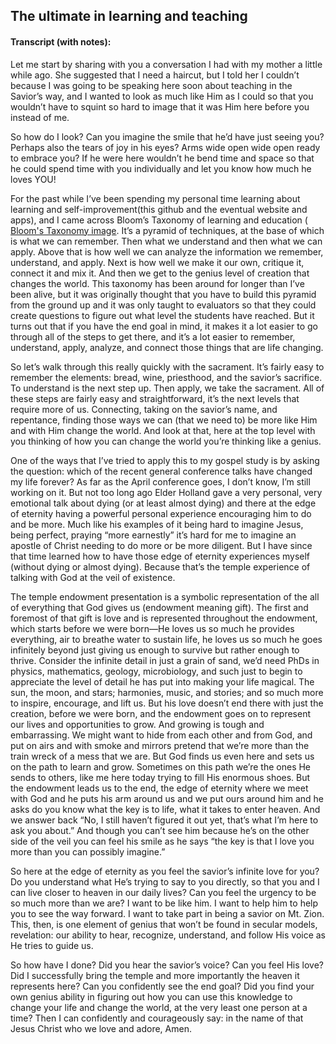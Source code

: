 ## The ultimate in learning and teaching
#### Transcript (with notes):
Let me start by sharing with you a conversation I had with my mother a little while ago. She suggested that I need a haircut, 
but I told her I couldn’t because I was going to be speaking here soon about teaching in the Savior’s way, and I wanted to look 
as much like Him as I could so that you wouldn’t have to squint so hard to image that it was Him here before you instead of me.

So how do I look? Can you imagine the smile that he’d have just seeing you? Perhaps also the tears of joy in his eyes? Arms wide open wide open 
ready to embrace you? If he were here wouldn’t he bend time and space so that he could spend time with you individually and let you know how much he loves YOU!

For the past while I’ve been spending my personal time learning about learning and self-improvement(this github and the eventual website and apps), 
and I came across Bloom’s Taxonomy of learning and education ( [Bloom's Taxonomy image](Blooms_Taxonomy_pyramid_cake-style-use-with-permission.jpg). It’s a pyramid of techniques, at the base of which is what we can remember. Then what we 
understand and then what we can apply. Above that is how well we can analyze the information we remember, understand, and apply. Next is how well we 
make it our own, critique it, connect it and mix it. And then we get to the genius level of creation that changes the world. This taxonomy has been around
for longer than I’ve been alive, but it was originally thought that you have to build this pyramid from the ground up and it was only taught to evaluators
so that they could create questions to figure out what level the students have reached. But it turns out that if you have the end goal in mind, it makes
it a lot easier to go through all of the steps to get there, and it’s a lot easier to remember, understand, apply, analyze, and connect those things that
are life changing.

So let’s walk through this really quickly with the sacrament. It’s fairly easy to remember the elements: bread, wine, priesthood, and the savior’s sacrifice. 
To understand is the next step up. Then apply, we take the sacrament. All of these steps are fairly easy and straightforward, it’s the next levels that 
require more of us. Connecting, taking on the savior’s name, and repentance, finding those ways we can (that we need to) be more like Him and with Him 
change the world. And look at that, here at the top level with you thinking of how you can change the world you’re thinking like a genius. 

One of the ways that I’ve tried to apply this to my gospel study is by asking the question: which of the recent general conference talks have changed 
my life forever? As far as the April conference goes, I don’t know, I’m still working on it. But not too long ago Elder Holland gave a very personal, 
very emotional talk about dying (or at least almost dying) and there at the edge of eternity having a powerful personal experience encouraging him to 
do and be more. Much like his examples of it being hard to imagine Jesus, being perfect, praying “more earnestly” it’s hard for me to imagine an apostle 
of Christ needing to do more or be more diligent.  But I have since that time learned how to have those edge of eternity experiences myself (without 
dying or almost dying). Because that’s the temple experience of talking with God at the veil of existence. 

The temple endowment presentation is a symbolic representation of the all of everything that God gives us (endowment meaning gift). The first and 
foremost of that gift is love and is represented throughout the endowment, which starts before we were born—He loves us so much he provides everything, 
air to breathe water to sustain life, he loves us so much he goes infinitely beyond just giving us enough to survive but rather enough to thrive. 
Consider the infinite detail in just a grain of sand, we’d need PhDs in physics, mathematics, geology, microbiology, and such just to begin to 
appreciate the level of detail he has put into making your life magical. The sun, the moon, and stars; harmonies, music, and stories; and so much 
more to inspire, encourage, and lift us. But his love doesn’t end there with just the creation, before we were born, and the endowment goes on to 
represent our lives and opportunities to grow. And growing is tough and embarrassing. We might want to hide from each other and from God, and put 
on airs and with smoke and mirrors pretend that we’re more than the train wreck of a mess that we are. But God finds us even here and sets us on 
the path to learn and grow. Sometimes on this path we’re the ones He sends to others, like me here today trying to fill His enormous shoes. But 
the endowment leads us to the end, the edge of eternity where we meet with God and he puts his arm around us and we put ours around him and he asks 
do you know what the key is to life, what it takes to enter heaven. And we answer back “No, I still haven’t figured it out yet, that’s what I’m here 
to ask you about.” And though you can’t see him because he’s on the other side of the veil you can feel his smile as he says “the key is that I love 
you more than you can possibly imagine.”

So here at the edge of eternity as you feel the savior’s infinite love for you? Do you understand what He’s trying to say to you directly, so that you 
and I can live closer to heaven in our daily lives? Can you feel the urgency to be so much more than we are? I want to be like him. I want to help him 
to help you to see the way forward. I want to take part in being a savior on Mt. Zion. This, then, is one element of genius that won’t be found in secular 
models, revelation: our ability to hear, recognize, understand, and follow His voice as He tries to guide us. 

So how have I done? Did you hear the savior’s voice? Can you feel His love? Did I successfully bring the temple and more importantly the heaven it 
represents here? Can you confidently see the end goal? Did you find your own genius ability in figuring out how you can use this knowledge to change 
your life and change the world, at the very least one person at a time? Then I can confidently and courageously say: in the name of that Jesus Christ 
who we love and adore, Amen. 


